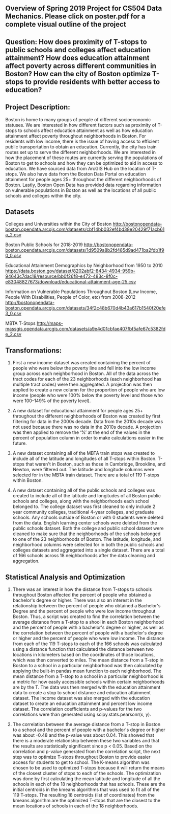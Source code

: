 ## Overview of Spring 2019 Project for CS504 Data Mechanics. Please click on poster.pdf for a complete visual outline of the project

## Question: How does proximity of T-stops to public schools and colleges affect education attainment? How does education attainment affect poverty across different communities in Boston? How can the city of Boston optimize T-stops to provide residents with better access to education?

## Project Description: 

Boston is home to many groups of people of different socioeconomic statuses. We are interested in how different factors such as proximity of T-stops to schools affect education attainment as well as how education attainment affect poverty throughout neighborhoods in Boston. For residents with low income, there is the issue of having access to efficient public transportation to obtain an education. Currently, the city has train routes set up to serve the different neighborhoods. We are interested in how the placement of these routes are currently serving the populations of Boston to get to schools and how they can be optimized to aid in access to education. We have sourced data from ArcGIS Hub on the location of T-stops. We also have data from the Boston Data Portal on education attainment for people ages 25+ throughout the different neighborhoods of Boston. Lastly, Boston Open Data has provided data regarding information on vulnerable populations in Boston as well as the locations of all public schools and colleges within the city. 

## Datasets

Colleges and Universities within the City of Boston
http://bostonopendata-boston.opendata.arcgis.com/datasets/cbf14bb032ef4bd38e20429f71acb61a_2.csv

Boston Public Schools for 2018-2019 
http://bostonopendata-boston.opendata.arcgis.com/datasets/1d9509a8b2fd485d9ad471ba2fdb1f90_0.csv

Educational Attainment Demographics by Neighborhood from 1950 to 2010
https://data.boston.gov/dataset/8202abf2-8434-4934-959b-94643c7dac18/resource/bb0f26f8-e472-483c-8f0c-e83048827673/download/educational-attainment-age-25.csv

Information on Vulnerable Populations Throughout Boston (Low Income, People With Disabilities, People of Color, etc) from 2008-2012
http://bostonopendata-boston.opendata.arcgis.com/datasets/34f2c48b670d4b43a617b1540f20efe3_0.csv

MBTA T-Stops 
http://maps-massgis.opendata.arcgis.com/datasets/a9e4d01cbfae407fbf5afe67c5382fde_2.csv

## Transformations: 

1. First a new income dataset was created containing the percent of people who were below the poverty line and fell into the low income group across each neighborhood in Boston. All of the data across the tract codes for each of the 23 neighborhoods (each neighborhood has multiple tract codes) were then aggregated. A projection was then applied to create a new column for the proportion of people who are low income (people who were 100% below the poverty level and those who were 100–149% of the poverty level).

2. A new dataset for educational attainment for people ages 25+ throughout the different neighborhoods of Boston was created by first filtering for data in the 2000s decade. Data from the 2010s decade was not used because there was no data in the 2010s decade. A projection was then applied to remove the ‘%’ at the end of the values in the percent of population column in order to make calculations easier in the future.

3. A new dataset containing all of the MBTA train stops was created to include all of the latitude and longitudes of all T-stops within Boston. T-stops that weren't in Boston, such as those in Cambridge, Brookline, and Newton, were filtered out. The latitude and longitude columns were selected for in the MBTA train dataset. There are a total of 119 T-stops within Boston.

4. A new dataset containing all of the public schools and colleges was created to include all of the latitude and longitudes of all Boston public schools and colleges, along with the neighborhoods each school belonged to. The college dataset was first cleaned to only include 2 year community colleges, traditional 4-year colleges, and graduate schools. Any schools outside of Boston or with 0 students were deleted from the data. English learning center schools were deleted from the public schools dataset. Both the college and public school dataset were cleaned to make sure that the neighborhoods of the schools belonged to one of the 23 neighborhoods of Boston. The latitude, longitude, and neighborhood columns were selected for in both the public schools and colleges datasets and aggregated into a single dataset. There are a total of 166 schools across 18 neighborhoods after the data cleaning and aggregation.

## Statistical Analysis and Optimization

1. There was an interest in how the distance from T-stops to schools throughout Boston affected the percent of people who obtained a bachelor's degree or higher. There was also an interest in the relationship between the percent of people who obtained a Bachelor's Degree and the percent of people who were low income throughout Boston. Thus, a script was created to find the correlation between the average distance from a T-stop to a shool in each Boston neighborhood and the percent of people with a bachelor's degree or higher, as well as the correlation between the percent of people with a bachelor's degree or higher and the percent of people who were low income. The distance from each of the 119 T-stops to each of the 166 schools was calculated using a distance function that calculated the distance between two locations in kilometers based on the coordinates of those locations, which was then converted to miles. The mean distance from a T-stop in Boston to a school in a particular neighborhood was then calculated by applying the built-in pandas mean function to each neighborhood. The mean distance from a T-stop to a school in a particular neighborhood is a metric for how easily accessible schools within certain neighborhoods are by the T. The data was then merged with the education attainment data to create a stop to school distance and education attainment dataset. The income dataset was also merged with the education dataset to create an education attainment and percent low income dataset. The correlation coefficients and p-values for the two correlations were than generated using scipy.stats.pearsonr(x, y).

2.  The correlation between the average distance from a T-stop in Boston to a school and the percent of people with a bachelor's degree or higher was about -0.48 and the p-value was about 0.04. This showed that there is a moderate relationship between these two variables and that the results are statistically significant since p < 0.05. Based on the correlation and p-value generated from the correlation script, the next step was to optimize T-stops throughout Boston to provide easier access for students to get to school. The K-means algorithm was chosen to be used to optimized T-stops because it will return the means of the closest cluster of stops to each of the schools. The optimization was done by first calculating the mean latitude and longitude of all the schools in each of the 18 neighborhoods that has schools. These are the initial centroids in the kmeans algorithms that was used to fit all of the 119 T-stops. The resulting 18 centroids (list of coordinates) from the kmeans algorithm are the optimized T-stops that are the closest to the mean locations of schools in each of the 18 neighborhoods.  

